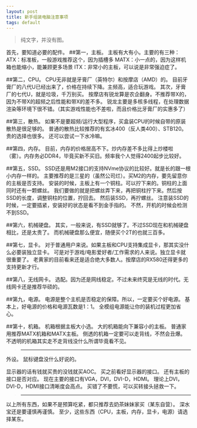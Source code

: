 ```yaml
---
layout: post
title: 新手组装电脑注意事项
tags: default
---
```

>纯文字，并没有图。

首先，要知道必要的配件。
##第一，主板。
主板有大有小。主要的有三种：
ATX：标准板，一般游戏推荐这个，因为插槽多
MATX：小一点的，因为这样机箱也能缩小，能兼顾更多场景
ITX：非常小的主板，可以说是非常强迫症了。

##第二，CPU。
CPU无非就是牙膏厂（英特尔）和按摩店（AMD）的。
目前牙膏厂的八代U已经出来了，价格在持续下降。主频高，适合玩游戏。
其次，牙膏厂的七代U，就是垃圾，千万别买。
按摩店有锐龙算是农企翻身。不推荐带X的，因为不带X的超频之后性能和带X的差不多。
锐龙主要是多核多线程，在处理数据渲染等环境下很不错。（其实游戏性能也不差啦，而且价格比牙膏厂的实惠多了）

##第三，散热。
如果不是要超频/运行大型程序，买盒装CPU的时候自带的原装散热是很足够的。
普通的散热比较推荐的有玄冰400（反人类400）、STB120。
贵的选择也很多。
还可以尝试一下水冷嘛。

##第四，内存。
目前，内存的价格居高不下。炒内存差不多比得上炒楼啦（雾）。内存务必DDR4，毕竟买新不买旧。频率我个人觉得2400起步比较好。

##第五，SSD。
SSD还是用M2接口的支持NVme协议的比较好。就是长的跟一根小内存一样的。
主要推荐的是三星的（虽然公司烂）。买M2的内存，要先留意你的主板是否支持。
安装的时候，主板上有一个铜柱。可以拧下来的。铜柱的上面同时还有一颗螺丝。
我们要做的就是把螺丝弄下来，再把铜柱拧下来。然后按SSD的长度，调整铜柱的位置，拧回去。
然后装SSD，再拧螺丝。
注意装SSD的时候，一定要插紧，安装好的状态是看不到金手指的。
不然，开机的时候会检测不到SSD。

##第六，机械硬盘。
其实，一般来说，有SSD就够了。不过SSD现在和机械硬盘相比，还是太贵了。
而机械硬盘那么便宜，随便买个2T的也就三百多。

##第七，显卡。
对于普通用户来说。如果主板和CPU支持集成显卡，那其实没什么必要装独立显卡。
可是对于游戏/电影爱好者/工作需求的人来说。独立显卡就很重要了。
老黄家的目前看来还是适合绝大多数人。按摩店的RX580还得更多的支持更新才行。

##第八，无线网卡。
选配。因为还是网线稳定。不过未来终究是无线的时代。无线网卡还是推荐华硕的。

##第九，电源。
电源是整个主机是否稳定的保障。所以，一定要买个好电源。
基本上，好电源的价格和电源瓦数是1：1。
全模组电源能让你的装机过程更加省心。

##第十，机箱。
机箱根据主板大小选。
大的机箱能向下兼容小的主板。
普通家用推荐MATX机箱和MATX主板。
侧透的机箱一定要可以走背线，不然会丑爆。
不透明的机箱其实走不走背线没什么所谓毕竟看不见。

>----------------------------------


外设。
鼠标键盘没什么好说的。

显示器的话有钱就买贵的没钱就买AOC。
买之前看好显示器的接口。
还有主板的接口是否对应。
现在主要的接口有VGA，DVI，DVI-D，HDMI。
理论上DVI，DVI-D，HDMI接口清晰度会高点。
买错了不要慌，可以买转接头拯救一下。

>----------------------------------


以上所有东西，如果不是预算吃紧，都只推荐去奶茶妹妹家买（某东自营）。
深水宝还是要谨慎再谨慎。
至少，这些东西（CPU，主板，内存，显卡，电源）请选择某东。



[T_T]:拜什么拜，我要晚安